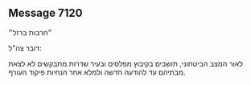 ## Message 7120

״חרבות ברזל״

דובר צה"ל:

לאור המצב הביטחוני, תושבים בקיבוץ מפלסים ובעיר שדרות מתבקשים לא לצאת מבתיהם עד להודעה חדשה ולמלא אחר הנחיות פיקוד העורף.

